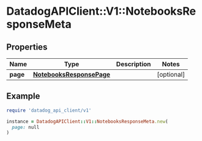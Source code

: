 # DatadogAPIClient::V1::NotebooksResponseMeta

## Properties

| Name     | Type                                                  | Description | Notes      |
| -------- | ----------------------------------------------------- | ----------- | ---------- |
| **page** | [**NotebooksResponsePage**](NotebooksResponsePage.md) |             | [optional] |

## Example

```ruby
require 'datadog_api_client/v1'

instance = DatadogAPIClient::V1::NotebooksResponseMeta.new(
  page: null
)
```
